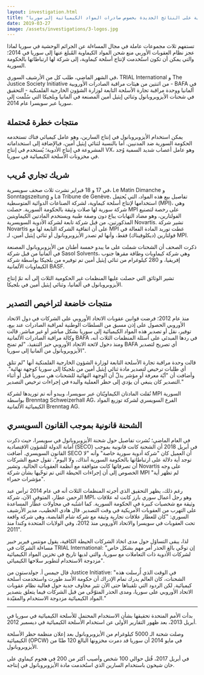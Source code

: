 ```yaml
---
layout: investigation.html
title: "ردود السلطات الألمانية والبلجيكية على النتائج الجديدة بخصوص صادرات المواد الكيميائية إلى سوريا"
date: 2019-03-27
image: /assets/investigations/3-logos.jpg
---
```


تستفهم ثلاث مجموعات عاملة في مجال المساءلة عن الجرائم الوحشية في سوريا لماذا عجز نظام العقوبات الأوربي منع شحن المواد الكيماوية المُبلغ عنها إلى سوريا في 2014؛ والتي يمكن أن تكون استُخدمت لإنتاج أسلحة كيماوية، إلى شركة لها ارتباطاتها بالحكومة السورية. 

في الشهر الماضي، طلب كل من الأرشيف السوري، TRIAL International و The Justice Society Initiative من اثنتين من هيئات مراقبة الصادرات الأوروبية - BAFA في ألمانيا ووحدة مراقبة تجارة الأسلحة التابعة لوزارة الشؤون الخارجية الفلمنكية - التحقيق في شحنات الأيزوبروبانول وثنائي إيثيل أمين المصنعة في ألمانيا وبلجيكا التي سُلّمت إلى سوريا عبر سويسرا عام 2014.


## منتجات خطرة مُحتملة

يمكن استخدام الأيزوبروبانول في إنتاج السارين، وهو عامل كيميائي فتاك تستخدمه الحكومة السورية ضد المدنيين. أما بالنسبة لثنائي إيثيل أمين، فبالإضافة إلى استخداماته المشروعة في إنتاج الأدوية؛ يُستخدم في إنتاج VX، وهو عامل أعصاب شديد السمية وُجد في مخزونات الأسلحة الكيميائية في سوريا.


## شريك تجاري مُريب

في 17 و 18 فبراير نشرت ثلاث صحف سويسرية، Le Matin Dimanche و Sonntagszeitung و La Tribune de Genève،  تفاصيل بيع هذه المواد، التي يُحتمل استخدامها لإنتاج أسلحة كيماوية، لشركة الصناعات الدوائية المتوسطية (MPI)، وهي شركة سورية لها صلات وثيقة بالحكومة السورية. حصلت MPI على رخصة لتصنيع الفولتارين، وهو مضاد التهابات يباع دون وصفة طبية ويستخدم المادتين الكيماويتين المذكورتين، من قبل شركة تابعة لشركة الأدوية السويسرية Novartis. تشير شركة Novartis على أن اتفاقية الشركة التابعة لها مع MPI غطت توريد المادة الفعالة في فولتارين (ديكلوفيناك) فقط، وأنها لم تصدر الأيزوبروبانول أو ثنائي إيثيل أمين، لـ MPI.

ذكرت الصحف أن الشحنات شملت على ما يبدو خمسة أطنان من الأيزوبروبانول المصنعة في ألمانيا من قبل شركة Sasol Solvents، وهي شركة كيماويات وطاقة مقرها جنوب إفريقيا، و 280 كيلوغرام من ثنائي إيثيل أمين تم توفيره من بلجيكا بواسطة شركة الكيماويات الألمانية BASF.

تشير الوثائق التي حصلت عليها المنظمات غير الحكومية الثلاث إلى أنه تمّ إنتاج الأيزوبروبانول في ألمانيا، وثنائي إيثيل أمين في بلجيكا.


## منتجات خاضعة لتراخيص التصدير

منذ عام 2012؛ فرضت قوانين عقوبات الاتحاد الأوروبي على الشركات في دول الاتحاد الأوروبي الحصول على إذن مسبق من السلطات الوطنية لمراقبة الصادرات عند بيع، توفير، نقل أو تصدير هذه المواد الكيميائية إلى سوريا بشكل مباشر أو غير مباشر. قالت وكالة مراقبة الصادرات الألمانية BAFA في ردها المبدئي على أسئلة المنظمات الثلاث أنه، ومنذ دخول لائحة الاتحاد الأوروبي حيز التنفيذ، "لم تمنح BAFA أي تصريح لتصدير الأيزوبروبانول من ألمانيا إلى سوريا".

قالت وحدة مراقبة تجارة الأسلحة التابعة لوزارة الشؤون الخارجية الفلمنكية أنها "لم تتلق أي طلبات ترخيص لتصدير مادة ثنائي إيثيل أمين من بلجيكا إلى سوريا كوجهة نهائية". وأضافت أن "أيّة معرفة أو مؤشر يدلّ أن الوجهة النهائية للشحنات هي سوريا قبل أو أثناء التصدير كان ينبغي أن يؤدي إلى حظر العملية والبدء في إجراءات ترخيص التصدير."

نُقلت المادتان الكيماويّتان عبر سويسرا، ويبدو أنه تم توريدها لشركة MPI السورية بواسطة Brenntag Schweizerhall AG، الفرع السويسري لشركة توزيع المواد الكيميائية الألمانية Brenntag AG.

## الشحنة قانونية بموجب القانون السويسري

في العام الماضي؛ نُشرت تفاصيل حول شحنة الأيزوبروبانول في سويسرا، حيث ذكرت أمانة الدولة للشؤون الاقتصادية (SECO) في أبريل 2018 أن الشحنة كانت قانونية بموجب القانون السويسري. أضافت SECO أن العميل كان "شركة أدوية سورية خاصة" وأنه "لا توجد أية دلالة على ارتباطاتها بالحكومة السورية آنذاك، ولا اليوم". تقول جميع الشركات أن تصرفاتها كانت متوافقة مع أنظمة العقوبات الحالية. وتشير Novartis على وجه الخصوص إلى أن إجراءات الحيطة التي تم توخّيها بشأن  شركة MPI "لم تظهر أية مؤشرات حمراء".

رغم ذلك، يظهر التحقيق الذي أجرته المنظمات الثلاث أنه في عام 2014 ترأس عبد الرحمن عطار، المتوفى الآن، شركة MPI، وهو رجل أعمال سوري بارز كانت له علاقات وثيقة مع شخصيات كبيرة في الحكومة السورية. كما اشتُبه في محاولات عطّار المساعدة على التهرب من العقوبات الأمريكية في وقت التصدير. قال هادي الخطيب، مدير الأرشيف السوري: "كان للعطار علاقات تجارية وثيقة مع شركة شام القابضة، وهي شركة واقعة تحت العقوبات في سويسرا والاتحاد الأوروبي منذ 2012، وفي الولايات المتحدة وكندا منذ 2011".

لذا، يبقى التساؤل حول مدى اتخاذ الشركات الحيطة الكافية، يقول مونتس فيرير خبير مساءلة الشركات في  TRIAL International: "إن توخّي بالغ الحذر أمر مهم بشكل خاص لشركات الأدوية ذات التعاملات مع سوريا، والتي لديها تاريخ في تخزين المواد الكيميائية مزدوجة الاستخدام لتطوير سلاحها الكيميائي".

قال جيمس أ. جولدستون من Justice Initiative: "في الوقت الذي أُرسلت هذه الشحنات، كان العالم يدرك تمام الإدراك أن حكومة الأسد طورت واستخدمت أسلحة كيميائية. لكن الردود التي تلقيناها حتى الآن تثير مخاوف جدية حول فعالية نظام عقوبات الاتحاد الأوروبي على سوريا، ومدى الحذر المتوّخّى من قبل الشركات فيما يتعلق بتصدير المواد الكيميائية مزدوجة الاستخدام والمقيّدة."

---
بدأت الأمم المتحدة تحقيقها بشأن الاستخدام المحتمل للأسلحة الكيميائية في سوريا في أبريل 2013، بعد ظهور التقارير الأولى عن استخدام الأسلحة الكيميائية في ديسمبر 2012.

وصلت شحنة الـ  5000 كيلوغرام من الأيزوبروبانول بعد إعلان منظمة حظر الأسلحة الكيميائية (OPCW) في مايو 2014 أن سوريا قد دمرت مخزونها البالغ 120 طنًا من الأيزوبروبانول.

في أبريل 2017، قُتل حوالي 100 شخص وأصيب أكثر من 200 في هجوم كيماوي على خان شيخون باستخدام السارين الذي استُخدمت مادة الأيزوبروبانول في إنتاجه.
